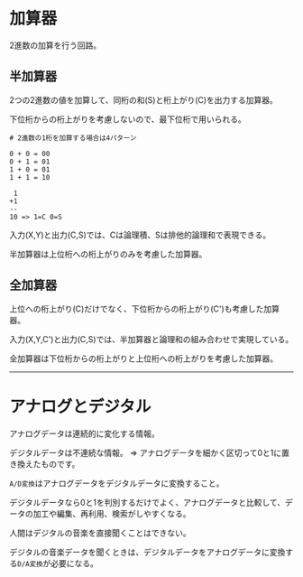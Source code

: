 # 加算器

2進数の加算を行う回路。

## 半加算器

2つの2進数の値を加算して、同桁の和(S)と桁上がり(C)を出力する加算器。

下位桁からの桁上がりを考慮しないので、最下位桁で用いられる。

```
# 2進数の1桁を加算する場合は4パターン

0 + 0 = 00
0 + 1 = 01
1 + 0 = 01
1 + 1 = 10

 1
+1
--
10 => 1=C 0=S
```

入力(X,Y)と出力(C,S)では、Cは論理積、Sは排他的論理和で表現できる。

半加算器は上位桁への桁上がりのみを考慮した加算器。

## 全加算器

上位への桁上がり(C)だけでなく、下位桁からの桁上がり(C')も考慮した加算器。

入力(X,Y,C')と出力(C,S)では、半加算器と論理和の組み合わせで実現している。

全加算器は下位桁からの桁上がりと上位桁への桁上がりを考慮した加算器。

---

# アナログとデジタル

アナログデータは連続的に変化する情報。

デジタルデータは不連続な情報。 => アナログデータを細かく区切って0と1に置き換えたものです。

`A/D変換`はアナログデータをデジタルデータに変換すること。

デジタルデータなら0と1を判別するだけでよく、アナログデータと比較して、データの加工や編集、再利用、検索がしやすくなる。

人間はデジタルの音楽を直接聞くことはできない。

デジタルの音楽データを聞くときは、デジタルデータをアナログデータに変換する`D/A変換`が必要になる。

